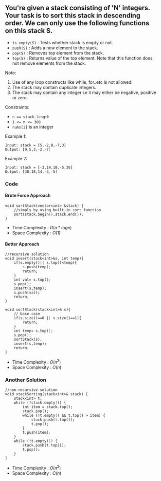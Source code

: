 ## You're given a stack consisting of 'N' integers. Your task is to sort this stack in descending order. We can only use the following functions on this stack S.

- `is_empty(S)` : Tests whether stack is empty or not.
- `push(S)` : Adds a new element to the stack.
- `pop(S)` : Removes top element from the stack.
- `top(S)` : Returns value of the top element. Note that this function does not remove elements from the stack.

Note: 
1) Use of any loop constructs like while,
for..etc is not allowed.
2) The stack may contain duplicate
integers.
3) The stack may contain any integer i.e
it may either be negative, positive or
zero.

Constraints: 
- `n == stack.length`
- `1 <= n <= 300`
- `nums[i]` is an integer

Example 1:
```
Input: stack = [5,-2,9,-7,3]
Output: [9,5,3,-2,-7]
```

Example 2:
```
Input: stack = [-3,14,18,-5,30]
Output: [30,18,14,-3,-5]
```
### Code
#### Brute Force Approach
```
void sortStack(vector<int> &stack) {
    //simply by using built-in sort function
    sort(stack.begin(),stack.end());
}
```
- Time Complexity : $O(n * logn)$
- Space Complexity : $O(1)$
#### Better Approach
```
//recursive solution
void insert(stack<int>&s, int temp){
    if(s.empty()|| s.top()<temp){
        s.push(temp);
        return;
    }
    int val= s.top();
    s.pop();
    insert(s,temp);
    s.push(val);
    return;
}

void sortStack(stack<int>& s){
    // base case
    if(s.size()==0 || s.size()==1){
        return;
    }
    int temp= s.top();
    s.pop();
    sortStack(s);
    insert(s,temp);
    return;
}
```
- Time Complexity : $O(n^2)$
- Space Complexity : $O(n)$

### Another Solution
```
//non-recursive solution
void stackSorting(stack<int>& stack) {
    stack<int> t;
    while (!stack.empty()) {
        int item = stack.top();
        stack.pop();
        while (!t.empty() && t.top() > item) {
            stack.push(t.top());
            t.pop();
        }
        t.push(item);
    }
    while (!t.empty()) {
        stack.push(t.top());
        t.pop();
    }
}
```
- Time Complexity : $O(n^2)$
- Space Complexity : $O(n)$